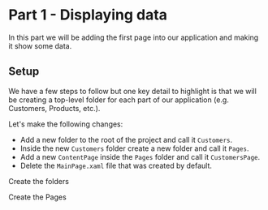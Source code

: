 # Part 1 - Displaying data

In this part we will be adding the first page into our application and making it show some data.

## Setup

We have a few steps to follow but one key detail to highlight is that we will be creating a top-level folder for each part of our application (e.g. Customers, Products, etc.).

Let's make the following changes:

* Add a new folder to the root of the project and call it `Customers`.
* Inside the new `Customers` folder create a new folder and call it `Pages`.
* Add a new `ContentPage` inside the `Pages` folder and call it `CustomersPage`.
* Delete the `MainPage.xaml` file that was created by default.

Create the folders

Create the Pages